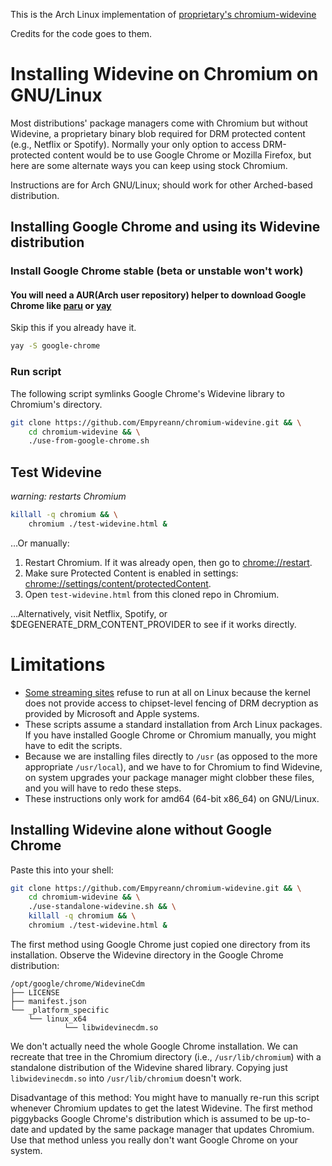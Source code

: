 This is the Arch Linux implementation of [proprietary's chromium-widevine](https://github.com/proprietary/chromium-widevine)

Credits for the code goes to them.

# Installing Widevine on Chromium on GNU/Linux


Most distributions' package managers come with Chromium but without Widevine, a proprietary binary blob required for DRM protected content (e.g., Netflix or Spotify). Normally your only option to access DRM-protected content would be to use Google Chrome or Mozilla Firefox, but here are some alternate ways you can keep using stock Chromium.

Instructions are for Arch GNU/Linux; should work for other Arched-based distribution.

##  Installing Google Chrome and using its Widevine distribution

### Install Google Chrome **stable** (beta or unstable won't work)
#### You will need a AUR(Arch user repository) helper to download Google Chrome like [paru](https://github.com/morganamilo/paru) or [yay](https://github.com/Jguer/yay)

Skip this if you already have it.

```bash
yay -S google-chrome
```

### Run script

The following script symlinks Google Chrome's Widevine library to Chromium's directory.


```bash
git clone https://github.com/Empyreann/chromium-widevine.git && \
	cd chromium-widevine && \
	./use-from-google-chrome.sh
```

## Test Widevine

*warning: restarts Chromium*

```bash
killall -q chromium && \
	chromium ./test-widevine.html &
```

…Or manually:

1. Restart Chromium. If it was already open, then go to [chrome://restart](chrome://restart).
2. Make sure Protected Content is enabled in settings: [chrome://settings/content/protectedContent](chrome://settings/content/protectedContent).
3. Open `test-widevine.html` from this cloned repo in Chromium.

…Alternatively, visit Netflix, Spotify, or $DEGENERATE_DRM_CONTENT_PROVIDER to see if it works directly.

# Limitations

- [Some streaming sites](https://www.phoronix.com/scan.php?page=news_item&px=Disney-Plus-Not-On-Linux) refuse to run at all on Linux because the kernel does not provide access to chipset-level fencing of DRM decryption as provided by Microsoft and Apple systems.
- These scripts assume a standard installation from Arch Linux packages. If you have installed Google Chrome or Chromium manually, you might have to edit the scripts.
- Because we are installing files directly to `/usr` (as opposed to the more appropriate `/usr/local`), and we have to for Chromium to find Widevine, on system upgrades your package manager might clobber these files, and you will have to redo these steps.
- These instructions only work for amd64 (64-bit x86_64) on GNU/Linux.


## Installing Widevine alone without Google Chrome

Paste this into your shell:

```bash
git clone https://github.com/Empyreann/chromium-widevine.git && \
	cd chromium-widevine && \
	./use-standalone-widevine.sh && \
	killall -q chromium && \
	chromium ./test-widevine.html &
```

The first method using Google Chrome just copied one directory from its installation. Observe the Widevine directory in the Google Chrome distribution:

```text
/opt/google/chrome/WidevineCdm
├── LICENSE
├── manifest.json
└── _platform_specific
    └── linux_x64
	        └── libwidevinecdm.so
```

We don't actually need the whole Google Chrome installation. We can recreate that tree in the Chromium directory (i.e., `/usr/lib/chromium`) with a standalone distribution of the Widevine shared library. Copying just `libwidevinecdm.so` into `/usr/lib/chromium` doesn't work.

Disadvantage of this method: You might have to manually re-run this script whenever Chromium updates to get the latest Widevine. The first method piggybacks Google Chrome's distribution which is assumed to be up-to-date and updated by the same package manager that updates Chromium. Use that method unless you really don't want Google Chrome on your system.
